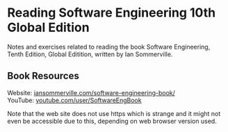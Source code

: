 # Reading Software Engineering 10th Global Edition

Notes and exercises related to reading the book Software Engineering, Tenth Edition, Global Editition, written by Ian Sommerville.

## Book Resources

Website: [iansommerville.com/software-engineering-book/](http://iansommerville.com/software-engineering-book/)  
YouTube: [youtube.com/user/SoftwareEngBook](https://www.youtube.com/user/SoftwareEngBook)  

Note that the web site does not use https which is strange and it might not even be accessible due to this, depending on web browser version used.
